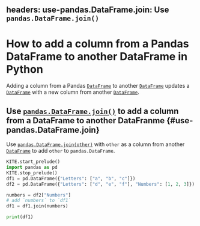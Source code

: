 headers:
    use-pandas.DataFrame.join: Use `pandas.DataFrame.join()`
---
# How to add a column from a Pandas DataFrame to another DataFrame in Python
Adding a column from a Pandas [`DataFrame`](kite-sym:pandas.DataFrame) to another [`DataFrame`](kite-sym:pandas.DataFrame) updates a [`DataFrame`](kite-sym:pandas.DataFrame) with a new column from another [`DataFrame`](kite-sym:pandas.DataFrame).


## Use [`pandas.DataFrame.join()`](kite-sym:pandas.DataFrame.join) to add a column from a DataFrame to another DataFranme {#use-pandas.DataFrame.join}
Use [`pandas.DataFrame.join(other)`](kite-sym:pandas.DataFrame.join) with `other` as a column from another [`DataFrame`](kite-sym:pandas.DataFrame) to add `other` to `pandas.DataFrame`.
```python
KITE.start_prelude()
import pandas as pd
KITE.stop_prelude()
df1 = pd.DataFrame({"Letters": ["a", "b", "c"]})
df2 = pd.DataFrame({"Letters": ["d", "e", "f"], "Numbers": [1, 2, 3]})

numbers = df2["Numbers"]
# add `numbers` to `df1`
df1 = df1.join(numbers)

print(df1)
```
